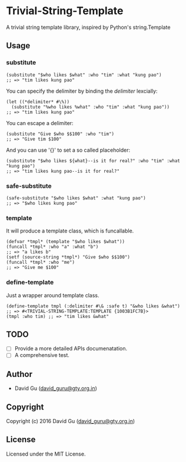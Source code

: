 # Trivial-String-Template 

A trivial string template library, inspired by Python's string.Template

## Usage

### substitute

```common-lisp
(substitute "$who likes $what" :who "tim" :what "kung pao")
;; => "tim likes kung pao"
```

You can specify the delimiter by binding the *delimiter* lexcially:

```common-lisp
(let ((*delimiter* #\%))
  (substitute "%who likes %what" :who "tim" :what "kung pao"))
;; => "tim likes kung pao"
```

You can escape a delimiter:

```common-lisp
(substitute "Give $who $$100" :who "tim")
;; => "Give tim $100"
```

And you can use '{}' to set a so called placeholder:

```common-lisp
(substitute "$who likes ${what}--is it for real?" :who "tim" :what "kung pao")
;; => "tim likes kung pao--is it for real?"
```

### safe-substitute

```common-lisp
(safe-substitute "$who likes $what" :what "kung pao")
;; => "$who likes kung pao"
```

### template

It will produce a template class, which is funcallable.

```commmon-lisp
(defvar *tmpl* (template "$who likes $what"))
(funcall *tmpl* :who "a" :what "b")
;; => "a likes b"
(setf (source-string *tmpl*) "Give $who $$100")
(funcall *tmpl* :who "me")
;; => "Give me $100"
```

### define-template

Just a wrapper around template class.

```common-lisp
(define-template tmpl (:delimiter #\& :safe t) "&who likes &what")
;; => #<TRIVIAL-STRING-TEMPLATE:TEMPLATE {1003B1FC7B}>
(tmpl :who tim) ;; => "tim likes &what"
```

## TODO

- [ ] Provide a more detailed APIs documenatation.
- [ ] A comprehensive test.

## Author

* David Gu (david_guru@gty.org.in)

## Copyright

Copyright (c) 2016 David Gu (david_guru@gty.org.in)

## License

Licensed under the MIT License.
